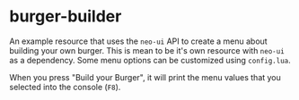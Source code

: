 # burger-builder

An example resource that uses the `neo-ui` API to create a menu about building your own burger. This is mean to
be it's own resource with `neo-ui` as a dependency. Some menu options can be customized using `config.lua`.

When you press "Build your Burger", it will print the menu values that you selected into the console (`F8`).
